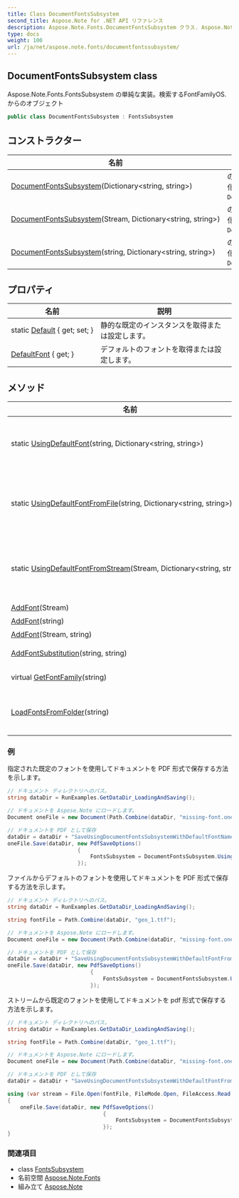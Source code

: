 ```yaml
---
title: Class DocumentFontsSubsystem
second_title: Aspose.Note for .NET API リファレンス
description: Aspose.Note.Fonts.DocumentFontsSubsystem クラス. Aspose.Note.Fonts.FontsSubsystem の単純な実装検索するFontFamilyOS. からのオブジェクト
type: docs
weight: 100
url: /ja/net/aspose.note.fonts/documentfontssubsystem/
---
```

## DocumentFontsSubsystem class

Aspose.Note.Fonts.FontsSubsystem の単純な実装。検索するFontFamilyOS. からのオブジェクト

```csharp
public class DocumentFontsSubsystem : FontsSubsystem
```

## コンストラクター

| 名前 | 説明 |
| --- | --- |
| [DocumentFontsSubsystem](documentfontssubsystem/#constructor)(Dictionary&lt;string, string&gt;) | の新しいインスタンスを初期化します`DocumentFontsSubsystem`class. |
| [DocumentFontsSubsystem](documentfontssubsystem/#constructor_1)(Stream, Dictionary&lt;string, string&gt;) | の新しいインスタンスを初期化します`DocumentFontsSubsystem`class. |
| [DocumentFontsSubsystem](documentfontssubsystem/#constructor_2)(string, Dictionary&lt;string, string&gt;) | の新しいインスタンスを初期化します`DocumentFontsSubsystem`class. |

## プロパティ

| 名前 | 説明 |
| --- | --- |
| static [Default](../../aspose.note.fonts/documentfontssubsystem/default/) { get; set; } | 静的な既定のインスタンスを取得または設定します。 |
| [DefaultFont](../../aspose.note.fonts/fontssubsystem/defaultfont/) { get; } | デフォルトのフォントを取得または設定します。 |

## メソッド

| 名前 | 説明 |
| --- | --- |
| static [UsingDefaultFont](../../aspose.note.fonts/documentfontssubsystem/usingdefaultfont/)(string, Dictionary&lt;string, string&gt;) | 指定されたデフォルトのフォント名を使用して新しい DocumentFontsSubsystem インスタンスを作成します。 |
| static [UsingDefaultFontFromFile](../../aspose.note.fonts/documentfontssubsystem/usingdefaultfontfromfile/)(string, Dictionary&lt;string, string&gt;) | 指定したファイルのフォントをデフォルトとして使用して、新しい DocumentFontsSubsystem インスタンスを作成します。 |
| static [UsingDefaultFontFromStream](../../aspose.note.fonts/documentfontssubsystem/usingdefaultfontfromstream/)(Stream, Dictionary&lt;string, string&gt;) | 指定されたストリームのフォントをデフォルトとして使用して、新しい DocumentFontsSubsystem インスタンスを作成します。 |
| [AddFont](../../aspose.note.fonts/fontssubsystem/addfont/)(Stream) | フォントを追加します。 |
| [AddFont](../../aspose.note.fonts/fontssubsystem/addfont/)(string) | フォントを追加します。 |
| [AddFont](../../aspose.note.fonts/fontssubsystem/addfont/)(Stream, string) | フォントを追加します。 |
| [AddFontSubstitution](../../aspose.note.fonts/fontssubsystem/addfontsubstitution/)(string, string) | フォントの置換を追加します。 |
| virtual [GetFontFamily](../../aspose.note.fonts/fontssubsystem/getfontfamily/)(string) | フォント ファミリを取得します。 |
| [LoadFontsFromFolder](../../aspose.note.fonts/fontssubsystem/loadfontsfromfolder/)(string) | 指定したフォルダーからすべての TrueType フォントを内部コレクションに読み込みます。 |

### 例

指定された既定のフォントを使用してドキュメントを PDF 形式で保存する方法を示します。

```csharp
// ドキュメント ディレクトリへのパス。
string dataDir = RunExamples.GetDataDir_LoadingAndSaving();

// ドキュメントを Aspose.Note にロードします。
Document oneFile = new Document(Path.Combine(dataDir, "missing-font.one"));

// ドキュメントを PDF として保存
dataDir = dataDir + "SaveUsingDocumentFontsSubsystemWithDefaultFontName_out.pdf";
oneFile.Save(dataDir, new PdfSaveOptions() 
                      {
                          FontsSubsystem = DocumentFontsSubsystem.UsingDefaultFont("Times New Roman")
                      });
```

ファイルからデフォルトのフォントを使用してドキュメントを PDF 形式で保存する方法を示します。

```csharp
// ドキュメント ディレクトリへのパス。
string dataDir = RunExamples.GetDataDir_LoadingAndSaving();

string fontFile = Path.Combine(dataDir, "geo_1.ttf");

// ドキュメントを Aspose.Note にロードします。
Document oneFile = new Document(Path.Combine(dataDir, "missing-font.one"));

// ドキュメントを PDF として保存
dataDir = dataDir + "SaveUsingDocumentFontsSubsystemWithDefaultFontFromFile_out.pdf";
oneFile.Save(dataDir, new PdfSaveOptions()
                          {
                              FontsSubsystem = DocumentFontsSubsystem.UsingDefaultFontFromFile(fontFile)
                          });
```

ストリームから既定のフォントを使用してドキュメントを pdf 形式で保存する方法を示します。

```csharp
// ドキュメント ディレクトリへのパス。
string dataDir = RunExamples.GetDataDir_LoadingAndSaving();

string fontFile = Path.Combine(dataDir, "geo_1.ttf");

// ドキュメントを Aspose.Note にロードします。
Document oneFile = new Document(Path.Combine(dataDir, "missing-font.one"));

// ドキュメントを PDF として保存
dataDir = dataDir + "SaveUsingDocumentFontsSubsystemWithDefaultFontFromStream_out.pdf";

using (var stream = File.Open(fontFile, FileMode.Open, FileAccess.Read, FileShare.Read))
{
    oneFile.Save(dataDir, new PdfSaveOptions()
                              {
                                  FontsSubsystem = DocumentFontsSubsystem.UsingDefaultFontFromStream(stream)
                              });
}
```

### 関連項目

* class [FontsSubsystem](../fontssubsystem/)
* 名前空間 [Aspose.Note.Fonts](../../aspose.note.fonts/)
* 組み立て [Aspose.Note](../../)


